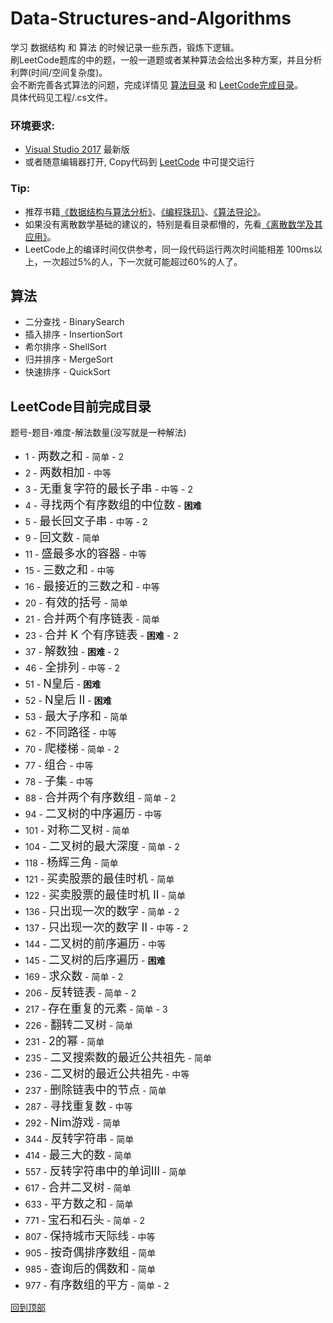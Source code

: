 # <span id='top'>Data-Structures-and-Algorithms</span>
学习 数据结构 和 算法 的时候记录一些东西，锻炼下逻辑。  
刷LeetCode题库的中的题，一般一道题或者某种算法会给出多种方案，并且分析利弊(时间/空间复杂度)。  
会不断完善各式算法的问题，完成详情见 <a href="#algorithms">算法目录</a> 和 <a href="#directory">LeetCode完成目录</a>。  
具体代码见工程/.cs文件。

### 环境要求: 
* [Visual Studio 2017](https://visualstudio.microsoft.com/) 最新版  
* 或者随意编辑器打开, Copy代码到 [LeetCode](https://leetcode-cn.com/problemset/all/) 中可提交运行

### Tip:  
* 推荐书籍[《数据结构与算法分析》](https://book.douban.com/subject/1139426/)、[《编程珠玑》](https://book.douban.com/subject/3227098/)、[《算法导论》](https://book.douban.com/subject/20432061/)。
* 如果没有离散数学基础的建议的，特别是看目录都懵的，先看[《离散数学及其应用》](https://book.douban.com/subject/2130743/)。
* LeetCode上的编译时间仅供参考，同一段代码运行两次时间能相差 100ms以上，一次超过5%的人，下一次就可能超过60%的人了。

## <span id="algorithms">算法</span>
* 二分查找 - BinarySearch
* 插入排序 - InsertionSort
* 希尔排序 - ShellSort
* 归并排序 - MergeSort
* 快速排序 - QuickSort
  
## <span id="directory">LeetCode目前完成目录</span>  
题号-题目-难度-解法数量(没写就是一种解法)
* 1 - <font size=4>两数之和</font> - 简单 - 2
* 2 - <font size=4>两数相加</font> - 中等
* 3 - <font size=4>无重复字符的最长子串</font> - 中等 - 2
* 4 - <font size=4>寻找两个有序数组的中位数</font> - <b>困难</b>
* 5 - <font size=4>最长回文子串</font> - 中等 - 2
* 9 - <font size=4>回文数</font> - 简单
* 11 - <font size=4>盛最多水的容器</font> - 中等
* 15 - <font size=4>三数之和</font> - 中等
* 16 - <font size=4>最接近的三数之和</font> - 中等
* 20 - <font size=4>有效的括号</font> - 简单
* 21 - <font size=4>合并两个有序链表</font> - 简单
* 23 - <font size=4>合并 K 个有序链表</font> - <b>困难</b> - 2
* 37 - <font size=4>解数独</font> - <b>困难</b> - 2
* 46 - <font size=4>全排列</font> - 中等 - 2
* 51 - <font size=4>N皇后</font> - <b>困难</b>
* 52 - <font size=4>N皇后 II</font> - <b>困难</b>
* 53 - <font size=4>最大子序和</font> - 简单
* 62 - <font size=4>不同路径</font> - 中等
* 70 - <font size=4>爬楼梯</font> - 简单 - 2
* 77 - <font size=4>组合</font> - 中等
* 78 - <font size=4>子集</font> - 中等
* 88 - <font size=4>合并两个有序数组</font> - 简单 - 2
* 94 - <font size=4>二叉树的中序遍历</font> - 中等
* 101 - <font size=4>对称二叉树</font> - 简单
* 104 - <font size=4>二叉树的最大深度</font> - 简单 - 2
* 118 - <font size=4>杨辉三角</font> - 简单
* 121 - <font size=4>买卖股票的最佳时机</font> - 简单
* 122 - <font size=4>买卖股票的最佳时机 II</font> - 简单
* 136 - <font size=4>只出现一次的数字</font> - 简单 - 2
* 137 - <font size=4>只出现一次的数字 II</font> - 中等 - 2
* 144 - <font size=4>二叉树的前序遍历</font> - 中等
* 145 - <font size=4>二叉树的后序遍历</font> - <b>困难</b>
* 169 - <font size=4>求众数</font> - 简单 - 2
* 206 - <font size=4>反转链表</font> - 简单 - 2
* 217 - <font size=4>存在重复的元素</font> - 简单 - 3
* 226 - <font size=4>翻转二叉树</font> - 简单
* 231 - <font size=4>2的幂</font> - 简单
* 235 - <font size=4>二叉搜索数的最近公共祖先</font> - 简单
* 236 - <font size=4>二叉树的最近公共祖先</font> - 中等
* 237 - <font size=4>删除链表中的节点</font> - 简单
* 287 - <font size=4>寻找重复数</font> - 中等
* 292 - <font size=4>Nim游戏</font> - 简单
* 344 - <font size=4>反转字符串</font> - 简单
* 414 - <font size=4>最三大的数</font> - 简单  
* 557 - <font size=4>反转字符串中的单词III</font> - 简单
* 617 - <font size=4>合并二叉树</font> - 简单
* 633 - <font size=4>平方数之和</font> - 简单
* 771 - <font size=4>宝石和石头</font> - 简单 - 2
* 807 - <font size=4>保持城市天际线</font> - 中等
* 905 - <font size=4>按奇偶排序数组</font> - 简单
* 985 - <font size=4>查询后的偶数和</font> - 简单
* 977 - <font size=4>有序数组的平方</font> - 简单 - 2

<a href='#top'> 回到顶部</a>
